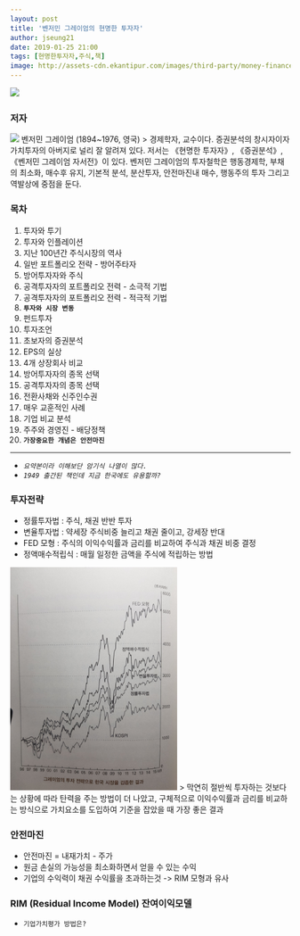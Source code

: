 ```yaml
---
layout: post
title: '벤저민 그레이엄의 현명한 투자자'
author: jseung21
date: 2019-01-25 21:00
tags: [현명한투자자,주식,책]
image: http://assets-cdn.ekantipur.com/images/third-party/money-finance/Stock-Market--Adults--Online-copy-17072018090131-1000x0.jpg
---
```


<img src="https://image.aladin.co.kr/product/6916/31/letslook/8992573820_f.jpg" width="300">

### 저자
<img src="http://pds.joins.com/news/component/htmlphoto_mmdata/201204/09/htm_2012040912584550105011.jpg" width="100">
벤저민 그레이엄 (1894~1976, 영국)
> 경제학자, 교수이다. 증권분석의 창시자이자 가치투자의 아버지로 널리 잘 알려져 있다. 저서는 《현명한 투자자》, 《증권분석》, 《벤저민 그레이엄 자서전》이 있다. 벤저민 그레이엄의 투자철학은 행동경제학, 부채의 최소화, 매수후 유지, 기본적 분석, 분산투자, 안전마진내 매수, 행동주의 투자 그리고 역발상에 중점을 둔다.

### 목차
1. 투자와 투기
1. 투자와 인플레이션
1. 지난 100년간 주식시장의 역사
1. 일반 포트폴리오 전략 - 방어주타자
1. 방어투자자와 주식
1. 공격투자자의 포트폴리오 전력 - 소극적 기법
1. 공격투자자의 포트폴리오 전력 - 적극적 기법
1. **`투자와 시장 변동`**
1. 펀드투자
1. 투자조언
1. 초보자의 증권분석
1. EPS의 실상
1. 4개 상장회사 비교
1. 방어투자자의 종목 선택
1. 공격투자자의 종목 선택
1. 전환사채와 신주인수권
1. 매우 교훈적인 사례
1. 기업 비교 분석
1. 주주와 경영진 - 배당정책
1. **`가장중요한 개념은 안전마진`**

***

- *`요약본이라 이해보단 암기식 나열이 많다.`*  
- *`1949 출간된 책인데 지금 한국에도 유용할까?`*  

### 투자전략 
- 정률투자법 : 주식, 채권 반반 투자
- 변율투자법 : 약세장 주식비중 늘리고 채권 줄이고, 강세장 반대
- FED 모형 : 주식의 이익수익률과 금리를 비교하여 주식과 채권 비중 결정
- 정액매수적립식 : 매월 일정한 금액을 주식에 적립하는 방법  
<img src="/files/investment.jpg" width="300">  
> 막연히 절반씩 투자하는 것보다는 상황에 따라 탄력을 주는 방법이 더 나았고, 구체적으로 이익수익률과 금리를 비교하는 방식으로 가치요소를 도입하여 기준을 잡았을 때 가장 좋은 결과

### 안전마진
- 안전마진 = 내재가치 - 주가  
- 원금 손실의 가능성을 최소화하면서 얻을 수 있는 수익
- 기업의 수익력이 채권 수익률을 초과하는것 -> RIM 모형과 유사  

### RIM (Residual Income Model) 잔여이익모델
- `기업가치평가 방법은?`  


